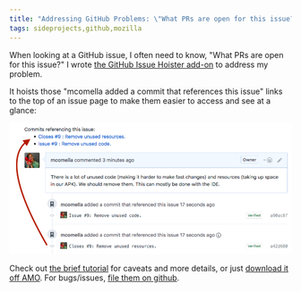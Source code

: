 ```yaml
---
title: "Addressing GitHub Problems: \"What PRs are open for this issue?\""
tags: sideprojects,github,mozilla
---
```

When looking at a GitHub issue, I often need to know, "What PRs are open for this issue?" I wrote [the GitHub Issue Hoister add-on][addon] to address my problem.

It hoists those "mcomella added a commit that references this issue" links to the top of an issue page to make them easier to access and see at a glance:

![An example of the Issue Hoister in use](/im/posts/issue-hoister-example.png)

Check out [the brief tutorial][tutorial] for caveats and more details, or just [download it off AMO][addon]. For bugs/issues, [file them on github][issues]. 

[addon]: https://addons.mozilla.org/en-US/firefox/addon/github-issue-hoister/
[issues]: https://github.com/mcomella/github-issue-hoister/issues
[tutorial]: https://github.com/mcomella/github-issue-hoister/blob/master/docs/tutorial.md
